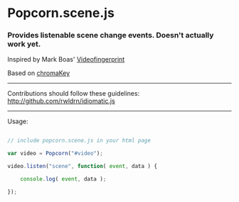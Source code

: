 # Popcorn.scene.js

### Provides listenable scene change events. Doesn't actually work yet.

Inspired by Mark Boas' [Videofingerprint](http://happyworm.com/jPlayerLab/videofingerprint/v01/)

Based on [chromaKey](http://github.com/rwldrn/chromakey)

-------------------------
Contributions should follow these guidelines:
http://github.com/rwldrn/idiomatic.js


-------------------------
Usage:

```js

// include popcorn.scene.js in your html page

var video = Popcorn("#video");

video.listen("scene", function( event, data ) {

	console.log( event, data );

});

```